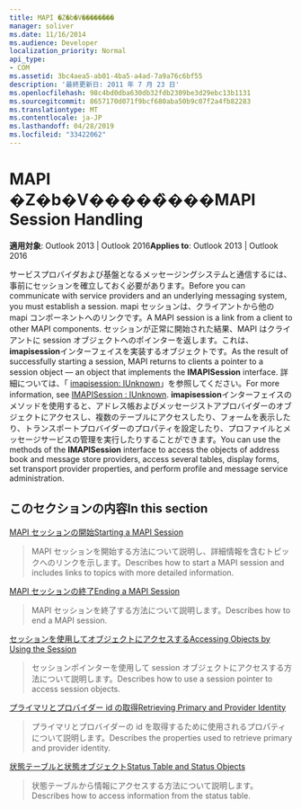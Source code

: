 ```yaml
---
title: MAPI �Z�b�V�����̏���
manager: soliver
ms.date: 11/16/2014
ms.audience: Developer
localization_priority: Normal
api_type:
- COM
ms.assetid: 3bc4aea5-ab01-4ba5-a4ad-7a9a76c6bf55
description: '最終更新日: 2011 年 7 月 23 日'
ms.openlocfilehash: 98c4bd0dba630db32fdb2309be3d29ebc13b1131
ms.sourcegitcommit: 8657170d071f9bcf680aba50b9c07f2a4fb82283
ms.translationtype: MT
ms.contentlocale: ja-JP
ms.lasthandoff: 04/28/2019
ms.locfileid: "33422062"
---
```

# <a name="mapi-session-handling"></a><span data-ttu-id="96a9c-103">MAPI �Z�b�V�����̏���</span><span class="sxs-lookup"><span data-stu-id="96a9c-103">MAPI Session Handling</span></span>

  
  
<span data-ttu-id="96a9c-104">**適用対象**: Outlook 2013 | Outlook 2016</span><span class="sxs-lookup"><span data-stu-id="96a9c-104">**Applies to**: Outlook 2013 | Outlook 2016</span></span> 
  
<span data-ttu-id="96a9c-105">サービスプロバイダおよび基盤となるメッセージングシステムと通信するには、事前にセッションを確立しておく必要があります。</span><span class="sxs-lookup"><span data-stu-id="96a9c-105">Before you can communicate with service providers and an underlying messaging system, you must establish a session.</span></span> <span data-ttu-id="96a9c-106">mapi セッションは、クライアントから他の mapi コンポーネントへのリンクです。</span><span class="sxs-lookup"><span data-stu-id="96a9c-106">A MAPI session is a link from a client to other MAPI components.</span></span> <span data-ttu-id="96a9c-107">セッションが正常に開始された結果、MAPI はクライアントに session オブジェクトへのポインターを返します。これは、 **imapisession**インターフェイスを実装するオブジェクトです。</span><span class="sxs-lookup"><span data-stu-id="96a9c-107">As the result of successfully starting a session, MAPI returns to clients a pointer to a session object — an object that implements the **IMAPISession** interface.</span></span> <span data-ttu-id="96a9c-108">詳細については、「 [imapisession: IUnknown](imapisessioniunknown.md)」を参照してください。</span><span class="sxs-lookup"><span data-stu-id="96a9c-108">For more information, see [IMAPISession : IUnknown](imapisessioniunknown.md).</span></span> <span data-ttu-id="96a9c-109">**imapisession**インターフェイスのメソッドを使用すると、アドレス帳およびメッセージストアプロバイダーのオブジェクトにアクセスし、複数のテーブルにアクセスしたり、フォームを表示したり、トランスポートプロバイダーのプロパティを設定したり、プロファイルとメッセージサービスの管理を実行したりすることができます。</span><span class="sxs-lookup"><span data-stu-id="96a9c-109">You can use the methods of the **IMAPISession** interface to access the objects of address book and message store providers, access several tables, display forms, set transport provider properties, and perform profile and message service administration.</span></span> 
  
## <a name="in-this-section"></a><span data-ttu-id="96a9c-110">このセクションの内容</span><span class="sxs-lookup"><span data-stu-id="96a9c-110">In this section</span></span>

[<span data-ttu-id="96a9c-111">MAPI セッションの開始</span><span class="sxs-lookup"><span data-stu-id="96a9c-111">Starting a MAPI Session</span></span>](starting-a-mapi-session.md)
  
> <span data-ttu-id="96a9c-112">MAPI セッションを開始する方法について説明し、詳細情報を含むトピックへのリンクを示します。</span><span class="sxs-lookup"><span data-stu-id="96a9c-112">Describes how to start a MAPI session and includes links to topics with more detailed information.</span></span>
    
[<span data-ttu-id="96a9c-113">MAPI セッションの終了</span><span class="sxs-lookup"><span data-stu-id="96a9c-113">Ending a MAPI Session</span></span>](ending-a-mapi-session.md)
  
> <span data-ttu-id="96a9c-114">MAPI セッションを終了する方法について説明します。</span><span class="sxs-lookup"><span data-stu-id="96a9c-114">Describes how to end a MAPI session.</span></span>
    
[<span data-ttu-id="96a9c-115">セッションを使用してオブジェクトにアクセスする</span><span class="sxs-lookup"><span data-stu-id="96a9c-115">Accessing Objects by Using the Session</span></span>](accessing-objects-by-using-the-session.md)
  
> <span data-ttu-id="96a9c-116">セッションポインターを使用して session オブジェクトにアクセスする方法について説明します。</span><span class="sxs-lookup"><span data-stu-id="96a9c-116">Describes how to use a session pointer to access session objects.</span></span>
    
[<span data-ttu-id="96a9c-117">プライマリとプロバイダー id の取得</span><span class="sxs-lookup"><span data-stu-id="96a9c-117">Retrieving Primary and Provider Identity</span></span>](retrieving-primary-and-provider-identity.md)
  
> <span data-ttu-id="96a9c-118">プライマリとプロバイダーの id を取得するために使用されるプロパティについて説明します。</span><span class="sxs-lookup"><span data-stu-id="96a9c-118">Describes the properties used to retrieve primary and provider identity.</span></span>
    
[<span data-ttu-id="96a9c-119">状態テーブルと状態オブジェクト</span><span class="sxs-lookup"><span data-stu-id="96a9c-119">Status Table and Status Objects</span></span>](status-table-and-status-objects.md)
  
> <span data-ttu-id="96a9c-120">状態テーブルから情報にアクセスする方法について説明します。</span><span class="sxs-lookup"><span data-stu-id="96a9c-120">Describes how to access information from the status table.</span></span>
    

